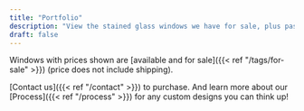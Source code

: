 ```yaml
---
title: "Portfolio"
description: "View the stained glass windows we have for sale, plus past projects. Glass Home Studio can design custom stained glass windows that meet your needs."
draft: false
---
```

Windows with prices shown are [available and for sale]({{< ref "/tags/for-sale" >}}) (price does not include shipping).

[Contact us]({{< ref "/contact" >}}) to purchase.  And learn more about our [Process]({{< ref "/process" >}}) for any custom designs you can think up!